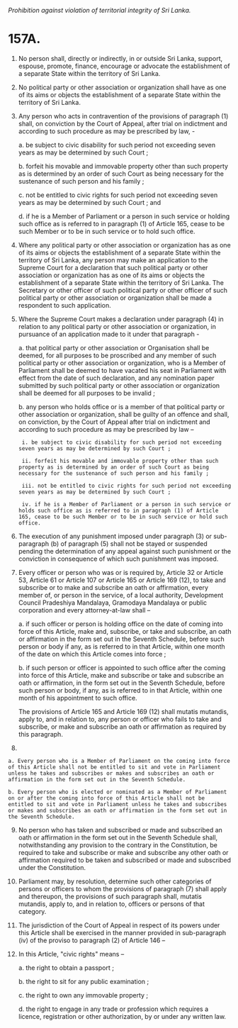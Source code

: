 *Prohibition against violation of territorial integrity of Sri Lanka.*

# 157A.

1. No person shall, directly or indirectly, in or outside Sri Lanka, support, espouse, promote, finance, encourage or advocate the establishment of a separate State within the territory of Sri Lanka.

2. No political party or other association or organization shall have as one of its aims or objects the establishment of a separate State within the territory of Sri Lanka.

3. Any person who acts in contravention of the provisions of paragraph (1) shall, on conviction by the Court of Appeal, after trial on indictment and according to such procedure as may be prescribed by law, -

    a. be subject to civic disability for such period not exceeding seven years as may be determined by such Court ;

    b. forfeit his movable and immovable property other than such property as is determined by an order of such Court as being necessary for the sustenance of such person and his family ;

    c. not be entitled to civic rights for such period not exceeding seven years as may be determined by such Court ; and

    d. if he is a Member of Parliament or a person in such service or holding such office as is referred to in paragraph (1) of Article 165, cease to be such Member or to be in such service or to hold such office.

4. Where any political party or other association or organization has as one of its aims or objects the establishment of a separate State within the territory of Sri Lanka, any person may make an application to the Supreme Court for a declaration that such political party or other association or organization has as one of its aims or objects the establishment of a separate State within the territory of Sri Lanka. The Secretary or other officer of such political party or other officer of such political party or other association or organization shall be   made a respondent to such application.

5. Where the Supreme Court makes a declaration under paragraph (4) in relation to any political party or other association or organization, in pursuance of an application made to it under that paragraph -

    a. that political party or other association or Organisation shall be deemed, for all purposes to be proscribed and any member of such political party or other association or organization, who is a Member of Parliament shall be deemed to have vacated his seat in Parliament with effect from the date of such declaration, and any nomination paper submitted by such political party or other association or organization shall be deemed for all purposes to be invalid ;

    b. any person who holds office or is a member of that political party or other association or organization, shall be guilty of an offence and shall, on conviction, by the Court of Appeal after trial on indictment and according to such procedure as may be prescribed by law –

        i. be subject to civic disability for such period not exceeding seven years as may be determined by such Court ;

        ii. forfeit his movable and immovable property other than such property as is determined by an order of such Court as being necessary for the sustenance of such person and his family ;

        iii. not be entitled to civic rights for such period not exceeding seven years as may be determined by such Court ;

        iv. if he is a Member of Parliament or a person in such service or holds such office as is referred to in paragraph (1) of Article 165, cease to be such Member or to be in such service or hold such office.

6. The execution of any punishment imposed under paragraph (3) or sub-paragraph (b) of paragraph (5) shall not be stayed or suspended pending the determination of any appeal against such punishment or the conviction in consequence of which such punishment was imposed.

7. Every officer or person who was or is required by, Article 32 or Article 53, Article 61 or Article 107 or Article 165 or Article 169 (12), to take and subscribe or to make and subscribe an oath or affirmation, every member of, or person in the service, of a local authority, Development Council Pradeshiya Mandalaya, Gramodaya Mandalaya or public corporation and every attorney-at-law shall –

    a. if such officer or person is holding office on the date of coming into force of this Article, make and, subscribe, or take and subscribe, an oath or affirmation in the form set out in the Seventh Schedule, before such person or body if any, as is referred to in that Article, within one month of the date on which this Article comes into force ;

    b. if such person or officer is appointed to such office after the coming into force of this Article, make and subscribe or take and subscribe an oath or affirmation, in the form set out in the Seventh Schedule, before such person or body, if any, as is referred to in that Article, within one month of his appointment to such office.

    The provisions of Article 165 and Article 169 (12) shall mutatis mutandis, apply to, and in relation to, any person or officer who fails to take and subscribe, or make and subscribe an oath or affirmation as required by this paragraph.

8. 

    a. Every person who is a Member of Parliament on the coming into force of this Article shall not be entitled to sit and vote in Parliament unless he takes and subscribes or makes and subscribes an oath or affirmation in the form set out in the Seventh Schedule.

    b. Every person who is elected or nominated as a Member of Parliament on or after the coming into force of this Article shall not be entitled to sit and vote in Parliament unless he takes and subscribes or makes and subscribes an oath or affirmation in the form set out in the Seventh Schedule.

9. No person who has taken and subscribed or made and subscribed an oath or affirmation in the form set out in the Seventh Schedule shall, notwithstanding any provision to the contrary in the Constitution, be required to take and subscribe or make and subscribe any other oath or affirmation required to be taken and subscribed or made and subscribed under the Constitution.

10. Parliament may, by resolution, determine such other categories of persons or officers to whom the provisions of paragraph (7) shall apply and thereupon, the provisions of such paragraph shall, mutatis mutandis, apply to, and in relation to, officers or persons of that category.

11. The jurisdiction of the Court of Appeal in respect of its powers under this Article shall be exercised in the manner provided in sub-paragraph (iv) of the proviso to paragraph (2) of Article 146 –

12. In this Article, "civic rights" means –

    a. the right to obtain a passport ;

    b. the right to sit for any public examination ;

    c. the right to own any immovable property ;

    d. the right to engage in any trade or profession which requires a licence, registration or other authorization, by or under any written law.